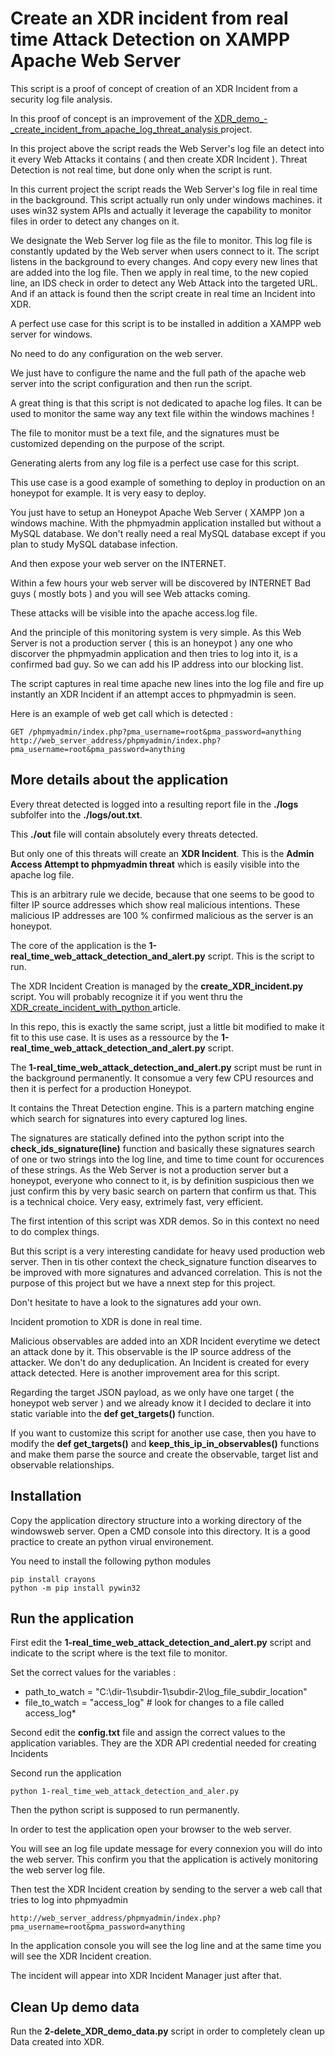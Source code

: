 # Create an XDR incident from real time Attack Detection on XAMPP Apache Web Server

This script is a proof of concept of creation of an XDR Incident from a security log file analysis.

In this proof of concept is an improvement of the  [XDR_demo_-_create_incident_from_apache_log_threat_analysis  ](https://github.com/pcardotatgit/XDR_demo_-_create_incident_from_apache_log_threat_analysis) project.

In this project above the script reads the Web Server's log file an detect into it every Web Attacks it contains ( and then create XDR Incident ). Threat Detection is not real time, but done only when the script is runt.

In this current project the script reads the Web Server's log file in real time in the background. This script actually run only under windows machines. it uses win32 system APIs and actually it leverage the capability to monitor files in order to detect any changes on it.

We designate the Web Server log file as the file to monitor. This log file is constantly updated by the Web server when users connect to it.  The script listens in the background to every changes. And copy every new lines that are added into the log file. Then we apply in real time, to the new copied line, an IDS check in order to detect any Web Attack into the targeted URL. And if an attack is found then the script create in real time an Incident into XDR.  

A perfect use case for this script is to be installed in addition a XAMPP web server for windows. 

No need to do any configuration on the web server.

We just have to configure the name and the full path of the apache web server into the script configuration and then run the script.

A great thing is that this script is not dedicated to apache log files. It can be used to monitor the same way any text file within the windows machines ! 

The file to monitor must be a text file, and the signatures must be customized depending on the purpose of the script. 

Generating alerts from any log file is a perfect use case for this script.

This use case is a good example of something to deploy in production on an honeypot for example. It is very easy to deploy.

You just have to setup an Honeypot Apache Web Server ( XAMPP )on a windows machine. With the phpmyadmin application installed but without a MySQL database. We don't really need a real MySQL database except if you plan to study MySQL database infection. 

And then expose your web server on the INTERNET.

Within a few hours your web server will be discovered by INTERNET Bad guys ( mostly bots ) and you will see Web attacks coming. 

These attacks will be visible into the apache access.log file. 

And the principle of this monitoring system is very simple. As this Web Server is not a production server ( this is an honeypot ) any one who discorver the phpmyadmin application and then tries to log into it, is a confirmed bad guy. So we can add his IP address into our blocking list.

The script captures in real time apache new lines into  the log file and fire up instantly an XDR Incident if an attempt acces to phpmyadmin is seen.

Here is an example of web get call which is detected :

    GET /phpmyadmin/index.php?pma_username=root&pma_password=anything
    http://web_server_address/phpmyadmin/index.php?pma_username=root&pma_password=anything
    

## More details about the application

Every threat detected is logged into a resulting report file in the **./logs** subfolfer into the **./logs/out.txt**.

This **./out** file  will contain absolutely every threats detected.

But only one of this threats will create an **XDR Incident**. This is the **Admin Access Attempt to phpmyadmin threat** which is easily visible into the apache log file. 

This is an arbitrary rule we decide, because that one seems to be good to filter IP source addresses which show real malicious intentions. These malicious IP addresses are 100 % confirmed malicious as the server is an honeypot. 

The core of the application is the **1-real_time_web_attack_detection_and_alert.py** script. This is the script to run.

The XDR Incident Creation is managed by the **create_XDR_incident.py** script. You will probably recognize it if you went thru the [XDR_create_incident_with_python ](https://github.com/pcardotatgit/XDR_create_incident_with_python) article.

In this repo, this is exactly the same script, just a little bit modified to make it fit to this use case. It is uses as a ressource by the **1-real_time_web_attack_detection_and_alert.py** script.

The **1-real_time_web_attack_detection_and_alert.py** script must be runt in the background permanently. It consomue a very few CPU resources and then it is perfect for a production Honeypot. 

It contains the Threat Detection engine. This is a partern matching engine which search for signatures into every captured log lines. 

The signatures are statically defined into the python script into the **check_ids_signature(line)** function and basically these signatures search of one or two strings into the log line, and time to time count for occurences of these strings. As the Web Server is not a production server but a honeypot, everyone who connect to it, is by definition suspicious then we just confirm this by very basic search on partern that confirm us that. This is a technical choice. Very easy, extrimely fast, very efficient.

The first intention of this script was XDR demos. So in this context no need to do complex things.

But this script is a very interesting candidate for heavy used production web server. Then in tis other context the check_signature function disearves to be improved with more signatures and advanced correlation. This is not the purpose of this project but we have a nnext step for this project.  

Don't hesitate to have a look to the signatures add your own.

Incident promotion to XDR is done in real time.

Malicious observables are added into an XDR Incident everytime we detect an attack done by it. This observable is the IP source address of the attacker. We don't do any deduplication. An Incident is created for every attack detected. Here is another improvement area for this script.

Regarding the target JSON payload, as we only have one target ( the honeypot web server ) and we already know it I decided to declare it into static variable into the **def get_targets()** function.

If you want to customize this script for another use case, then you have to modify the **def get_targets()** and **keep_this_ip_in_observables()** functions and make them parse the source and create the observable, target list and observable relationships.

## Installation

Copy the application directory structure into a working directory of the windowsweb server.  Open a CMD console into this directory. It is a good practice to create an python virual environement.

You need to install the following python modules

    pip install crayons
    python -m pip install pywin32

## Run the application

First edit the **1-real_time_web_attack_detection_and_alert.py** script and indicate to the script where is the text file to monitor.

Set the correct values  for the variables :

- path_to_watch = "C:\\dir-1\\subdir-1\\subdir-2\\log_file_subdir_location"
- file_to_watch = "access_log" # look for changes to a file called access_log*

Second edit the **config.txt** file and assign the correct values to the application variables. They are the XDR API credential needed for creating Incidents

Second run the application 

    python 1-real_time_web_attack_detection_and_aler.py
   
Then the python script is supposed to run permanently.

In order to test the application open your browser to the web server. 

You will see an log file update message for every connexion you will do into the web server. This confirm you that the application is actively monitoring the web server log file.

Then test the XDR Incident creation by sending to the server a web call that tries to log into phpmyadmin

    http://web_server_address/phpmyadmin/index.php?pma_username=root&pma_password=anything
    
In the application console you will see the log line and at the same time you will see the XDR Incident creation.

The incident will appear into XDR Incident Manager just after that.

## Clean Up demo data

Run the **2-delete_XDR_demo_data.py** script in order to completely clean up Data created into XDR.



